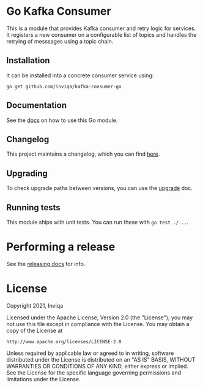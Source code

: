 # Go Kafka Consumer

This is a module that provides Kafka consumer and retry logic for services. It registers a new consumer on a configurable list of topics and handles the retrying of messsages using a topic chain.

## Installation

It can be installed into a concrete consumer service using:

```
go get github.com/inviqa/kafka-consumer-go
```

## Documentation

See the [docs](/tools/docs) on how to use this Go module.

## Changelog

This project maintains a changelog, which you can find [here](/CHANGELOG.md).

## Upgrading

To check upgrade paths between versions, you can use the [upgrade](/UPGRADE.md) doc.

## Running tests

This module ships with unit tests. You can run these with `go test ./...`.

# Performing a release

See the [releasing docs](/tools/docs/releasing.md) for info.

# License

Copyright 2021, Inviqa

Licensed under the Apache License, Version 2.0 (the "License");
you may not use this file except in compliance with the License.
You may obtain a copy of the License at

    http://www.apache.org/licenses/LICENSE-2.0

Unless required by applicable law or agreed to in writing, software
distributed under the License is distributed on an "AS IS" BASIS,
WITHOUT WARRANTIES OR CONDITIONS OF ANY KIND, either express or implied.
See the License for the specific language governing permissions and
limitations under the License.

